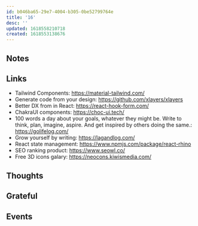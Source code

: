 ```yaml
---
id: b046ba65-29e7-4004-b305-0be52799764e
title: '16'
desc: ''
updated: 1618558210718
created: 1618553138676
---
```


## Notes

## Links

- Tailwind Components: https://material-tailwind.com/
- Generate code from your design: https://github.com/xlayers/xlayers
- Better DX from in React: https://react-hook-form.com/
- ChakraUI components: https://choc-ui.tech/
- 100 words a day about your goals, whatever they might be. Write to
  think, plan, imagine, aspire. And get inspired by others doing the
  same.: https://golifelog.com/
- Grow yourself by writing: https://lagandlog.com/
- React state management: https://www.npmjs.com/package/react-rhino
- SEO ranking product: https://www.seowl.co/
- Free 3D icons galary: https://neocons.kiwismedia.com/

## Thoughts

## Grateful

## Events

